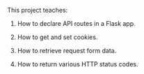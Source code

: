 This project teaches:

1) How to declare API routes in a Flask app.

2) How to get and set cookies.

3) How to retrieve request form data.

4) How to return various HTTP status codes.
